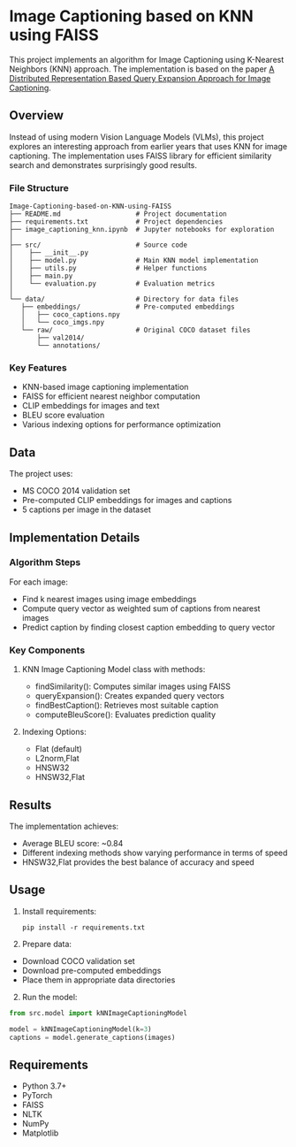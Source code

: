 # Image Captioning based on KNN using FAISS

This project implements an algorithm for Image Captioning using K-Nearest Neighbors (KNN) approach. The implementation is based on the paper [A Distributed Representation Based Query Expansion Approach for Image Captioning](https://aclanthology.org/P15-2018.pdf).

## Overview

Instead of using modern Vision Language Models (VLMs), this project explores an interesting approach from earlier years that uses KNN for image captioning. The implementation uses FAISS library for efficient similarity search and demonstrates surprisingly good results.

### File Structure

```
Image-Captioning-based-on-KNN-using-FAISS
├── README.md                   # Project documentation
├── requirements.txt            # Project dependencies
├── image_captioning_knn.ipynb  # Jupyter notebooks for exploration
│
├── src/                        # Source code
│    ├── __init__.py
│    ├── model.py               # Main KNN model implementation
│    ├── utils.py               # Helper functions
│    ├── main.py  
│    └── evaluation.py          # Evaluation metrics
│
└── data/                       # Directory for data files
   ├── embeddings/             	# Pre-computed embeddings
   │   ├── coco_captions.npy
   │   └── coco_imgs.npy
   └── raw/                     # Original COCO dataset files
       ├── val2014/
       └── annotations/
```

### Key Features

- KNN-based image captioning implementation
- FAISS for efficient nearest neighbor computation
- CLIP embeddings for images and text
- BLEU score evaluation
- Various indexing options for performance optimization

## Data

The project uses:

- MS COCO 2014 validation set
- Pre-computed CLIP embeddings for images and captions
- 5 captions per image in the dataset

## Implementation Details

### Algorithm Steps

For each image:

- Find k nearest images using image embeddings
- Compute query vector as weighted sum of captions from nearest images
- Predict caption by finding closest caption embedding to query vector

### Key Components

1. KNN Image Captioning Model class with methods:

   - findSimilarity(): Computes similar images using FAISS
   - queryExpansion(): Creates expanded query vectors
   - findBestCaption(): Retrieves most suitable caption
   - computeBleuScore(): Evaluates prediction quality
2. Indexing Options:

   - Flat (default)
   - L2norm,Flat
   - HNSW32
   - HNSW32,Flat

## Results

The implementation achieves:

- Average BLEU score: ~0.84
- Different indexing methods show varying performance in terms of speed
- HNSW32,Flat provides the best balance of accuracy and speed

## Usage

1. Install requirements:
   ```
   pip install -r requirements.txt
   ```
2. Prepare data:

- Download COCO validation set
- Download pre-computed embeddings
- Place them in appropriate data directories

2. Run the model:

```python
from src.model import kNNImageCaptioningModel

model = kNNImageCaptioningModel(k=3)
captions = model.generate_captions(images)
```

## Requirements

- Python 3.7+
- PyTorch
- FAISS
- NLTK
- NumPy
- Matplotlib
